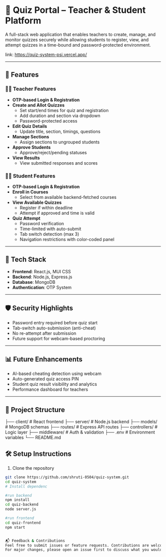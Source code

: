 # 🧠 Quiz Portal – Teacher & Student Platform

A full-stack web application that enables teachers to create, manage, and monitor quizzes securely while allowing students to register, view, and attempt quizzes in a time-bound and password-protected environment.

link: https://quiz-system-psi.vercel.app/

---

## 🚀 Features

### 👩‍🏫 Teacher Features
- **OTP-based Login & Registration**
- **Create and Allot Quizzes**
  - Set start/end times for quiz and registration
  - Add duration and section via dropdown
  - Password-protected access
- **Edit Quiz Details**
  - Update title, section, timings, questions
- **Manage Sections**
  - Assign sections to ungrouped students
- **Approve Students**
  - Approve/reject/pending statuses
- **View Results**
  - View submitted responses and scores

### 👨‍🎓 Student Features
- **OTP-based Login & Registration**
- **Enroll in Courses**
  - Select from available backend-fetched courses
- **View Available Quizzes**
  - Register if within deadline
  - Attempt if approved and time is valid
- **Quiz Attempt**
  - Password verification
  - Time-limited with auto-submit
  - Tab switch detection (max 3)
  - Navigation restrictions with color-coded panel

---

## 🧱 Tech Stack

- **Frontend**: React.js, MUI CSS
- **Backend**: Node.js, Express.js
- **Database**: MongoDB
- **Authentication**: OTP System


---

## 🛡️ Security Highlights

- Password entry required before quiz start
- Tab-switch auto-submission (anti-cheat)
- No re-attempt after submission
- Future support for webcam-based proctoring

---

## 📊 Future Enhancements

- AI-based cheating detection using webcam
- Auto-generated quiz access PIN
- Student quiz result visibility and analytics
- Performance dashboard for teachers

---

## 📁 Project Structure

├── client/ # React frontend ├── server/ # Node.js backend ├── models/ # MongoDB schemas ├── routes/ # Express API routes ├── controllers/ # Logic layer ├── middleware/ # Auth & validation ├── .env # Environment variables └── README.md


## 🛠️ Setup Instructions

1. Clone the repository
```bash
git clone https://github.com/shruti-0504/quiz-system.git
cd quiz-system
# Install dependenc

#run backend
npm install
cd quiz-backend
node server.js

#run frontend
cd quiz-frontend
npm start


📬 Feedback & Contributions
Feel free to submit issues or feature requests. Contributions are welcome via pull requests.
For major changes, please open an issue first to discuss what you would like to change.

 

